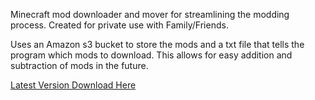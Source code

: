 Minecraft mod downloader and mover for streamlining the modding process.
Created for private use with Family/Friends.

Uses an Amazon s3 bucket to store the mods and a txt file that tells the program which mods to download.
This allows for easy addition and subtraction of mods in the future.

[Latest Version Download Here](https://github.com/Greaooo/Minecraft-Mod-Mover/blob/3ebc6b6a57c58576b8d2a172e26df685264f38ce/ModMoverMain.zip)
